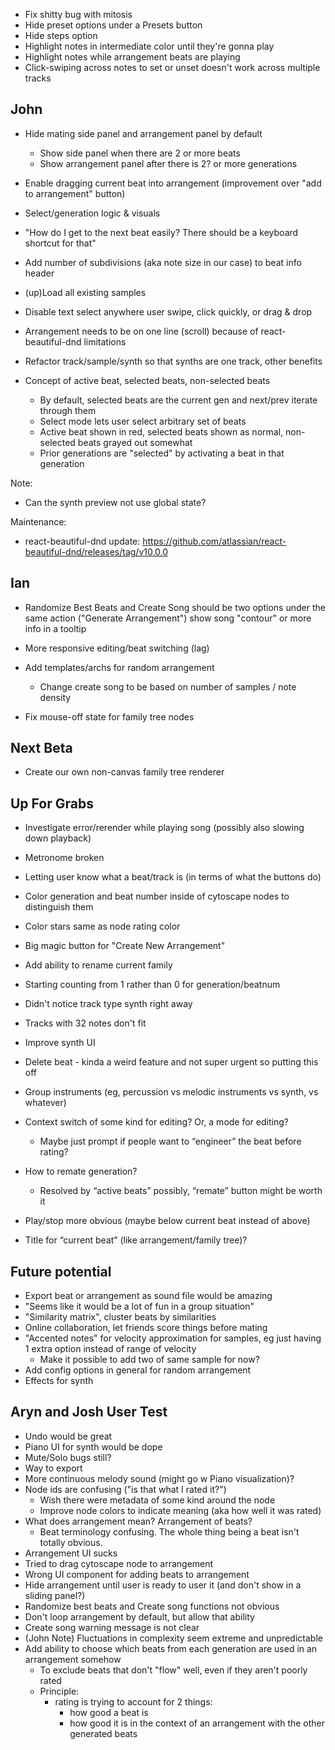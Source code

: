 * Fix shitty bug with mitosis
* Hide preset options under a Presets button
* Hide steps option
* Highlight notes in intermediate color until they're gonna play
* Highlight notes while arrangement beats are playing
* Click-swiping across notes to set or unset doesn't work across multiple tracks


John
----

* Hide mating side panel and arrangement panel by default
    * Show side panel when there are 2 or more beats
    * Show arrangement panel after there is 2? or more generations


* Enable dragging current beat into arrangement (improvement over "add to arrangement" button)
* Select/generation logic & visuals
* "How do I get to the next beat easily? There should be a keyboard shortcut for that"
* Add number of subdivisions (aka note size in our case) to beat info header
* (up)Load all existing samples
* Disable text select anywhere user swipe, click quickly, or drag & drop
* Arrangement needs to be on one line (scroll) because of react-beautiful-dnd limitations
* Refactor track/sample/synth so that synths are one track, other benefits

* Concept of active beat, selected beats, non-selected beats
    * By default, selected beats are the current gen and next/prev iterate through them
    * Select mode lets user select arbitrary set of beats
    * Active beat shown in red, selected beats shown as normal, non-selected beats grayed out somewhat
    * Prior generations are "selected" by activating a beat in that generation

Note:
* Can the synth preview not use global state?

Maintenance:
* react-beautiful-dnd update: https://github.com/atlassian/react-beautiful-dnd/releases/tag/v10.0.0


Ian
---

* Randomize Best Beats and Create Song should be two options under the same action
  ("Generate Arrangement") show song "contour" or more info in a tooltip

* More responsive editing/beat switching (lag)
* Add templates/archs for random arrangement
    * Change create song to be based on number of samples / note density
* Fix mouse-off state for family tree nodes


Next Beta
---------

* Create our own non-canvas family tree renderer


Up For Grabs
------------

* Investigate error/rerender while playing song (possibly also slowing down playback)
* Metronome broken

* Letting user know what a beat/track is (in terms of what the buttons do)
* Color generation and beat number inside of cytoscape nodes to distinguish them
* Color stars same as node rating color
* Big magic button for "Create New Arrangement"


* Add ability to rename current family
* Starting counting from 1 rather than 0 for generation/beatnum
* Didn't notice track type synth right away
* Tracks with 32 notes don't fit
* Improve synth UI
* Delete beat - kinda a weird feature and not super urgent so putting this off
* Group instruments (eg, percussion vs melodic instruments vs synth, vs whatever)
* Context switch of some kind for editing? Or, a mode for editing?
    * Maybe just prompt if people want to “engineer” the beat before rating?
* How to remate generation?
    * Resolved by “active beats” possibly, “remate” button might be worth it
* Play/stop more obvious (maybe below current beat instead of above)
* Title for “current beat” (like arrangement/family tree)?


Future potential
----------------

* Export beat or arrangement as sound file would be amazing
* "Seems like it would be a lot of fun in a group situation"
* "Similarity matrix", cluster beats by similarities
* Online collaboration, let friends score things before mating
* "Accented notes" for velocity approximation for samples, eg just having 1 extra option instead of range of velocity
    * Make it possible to add two of same sample for now?
* Add config options in general for random arrangement
* Effects for synth


Aryn and Josh User Test
-----------------------

* Undo would be great
* Piano UI for synth would be dope
* Mute/Solo bugs still?
* Way to export
* More continuous melody sound (might go w Piano visualization)?
* Node ids are confusing ("is that what I rated it?")
    * Wish there were metadata of some kind around the node
    * Improve node colors to indicate meaning (aka how well it was rated)
* What does arrangement mean? Arrangement of beats?
    * Beat terminology confusing. The whole thing being a beat isn't totally obvious.
* Arrangement UI sucks
* Tried to drag cytoscape node to arrangement
* Wrong UI component for adding beats to arrangement
* Hide arrangement until user is ready to user it (and don't show in a sliding panel?)
* Randomize best beats and Create song functions not obvious
* Don't loop arrangement by default, but allow that ability
* Create song warning message is not clear
* (John Note) Fluctuations in complexity seem extreme and unpredictable
* Add ability to choose which beats from each generation are used in an arrangement somehow
    * To exclude beats that don't "flow" well, even if they aren't poorly rated
    * Principle:
      * rating is trying to account for 2 things:
        * how good a beat is
        * how good it is in the context of an arrangement with the other generated beats